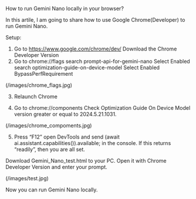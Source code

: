 How to run Gemini Nano locally in your browser?

In this artile, I am going to share how to use Google Chrome(Developer) to run Gemini Nano.

Setup:
1.	Go to https://www.google.com/chrome/dev/
Download the Chrome Developer Version
2.	Go to chrome://flags
search prompt-api-for-gemini-nano
Select Enabled
search optimization-guide-on-device-model
Select Enabled BypassPerfRequirement

(/images/chrome_flags.jpg)

3.	Relaunch Chrome

4.	Go to chrome://components
Check Optimization Guide On Device Model version greater or equal to 2024.5.21.1031.

(/images/chrome_compoments.jpg)

5.	Press “F12” open DevTools and send
(await ai.assistant.capabilities()).available;
in the console.
If this returns “readily”, then you are all set.

Download Gemini_Nano_test.html to your PC. Open it with Chrome Developer Version and enter your prompt.

(/images/test.jpg)

Now you can run Gemini Nano locally.
